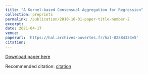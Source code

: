 ```yaml
---
title: "A Kernel-based Consensual Aggregation for Regression"
collection: preprints
permalink: /publication/2010-10-01-paper-title-number-2
excerpt: 
date: 2021-04-17
venue: 
paperurl: 'https://hal.archives-ouvertes.fr/hal-02884333v5'
citation:
---
```


[Download paper here](https://hal.archives-ouvertes.fr/hal-02884333v5)

Recommended citation: [citation](https://hal.archives-ouvertes.fr/hal-02884333v5)
